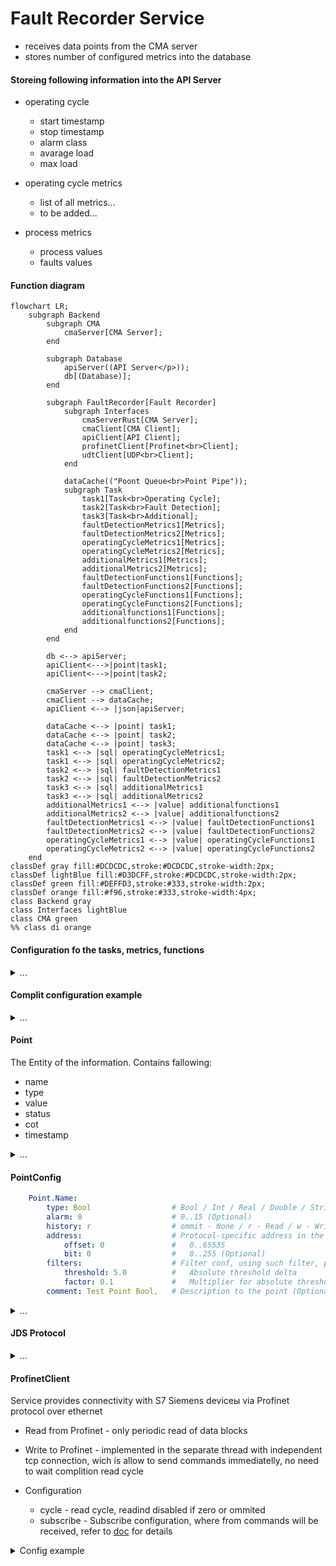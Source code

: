# Fault Recorder Service

- receives data points from the CMA server
- stores number of configured metrics into the database

#### Storeing following information into the API Server

- operating cycle
  - start timestamp
  - stop timestamp
  - alarm class
  - avarage load
  - max load

- operating cycle metrics
  - list of all metrics...
  - to be added...

- process metrics
  - process values
  - faults values

#### Function diagram

```mermaid
flowchart LR;
    subgraph Backend
        subgraph CMA
            cmaServer[CMA Server];
        end

        subgraph Database
            apiServer((API Server</p>));
            db[(Database)];
        end

        subgraph FaultRecorder[Fault Recorder]
            subgraph Interfaces
                cmaServerRust[CMA Server];
                cmaClient[CMA Client];
                apiClient[API Client];
                profinetClient[Profinet<br>Client];
                udtClient[UDP<br>Client];
            end

            dataCache(("Poont Queue<br>Point Pipe"));
            subgraph Task
                task1[Task<br>Operating Cycle];
                task2[Task<br>Fault Detection];
                task3[Task<br>Additional];
                faultDetectionMetrics1[Metrics];
                faultDetectionMetrics2[Metrics];
                operatingCycleMetrics1[Metrics];
                operatingCycleMetrics2[Metrics];
                additionalMetrics1[Metrics];
                additionalMetrics2[Metrics];
                faultDetectionFunctions1[Functions];
                faultDetectionFunctions2[Functions];
                operatingCycleFunctions1[Functions];
                operatingCycleFunctions2[Functions];
                additionalfunctions1[Functions];
                additionalfunctions2[Functions];
            end
        end

        db <--> apiServer;
        apiClient<--->|point|task1;
        apiClient<--->|point|task2;

        cmaServer --> cmaClient;
        cmaClient --> dataCache;
        apiClient <--> |json|apiServer;

        dataCache <--> |point| task1;
        dataCache <--> |point| task2;
        dataCache <--> |point| task3;
        task1 <--> |sql| operatingCycleMetrics1;
        task1 <--> |sql| operatingCycleMetrics2;
        task2 <--> |sql| faultDetectionMetrics1
        task2 <--> |sql| faultDetectionMetrics2
        task3 <--> |sql| additionalMetrics1
        task3 <--> |sql| additionalMetrics2
        additionalMetrics1 <--> |value| additionalfunctions1
        additionalMetrics2 <--> |value| additionalfunctions2
        faultDetectionMetrics1 <--> |value| faultDetectionFunctions1
        faultDetectionMetrics2 <--> |value| faultDetectionFunctions2
        operatingCycleMetrics1 <--> |value| operatingCycleFunctions1
        operatingCycleMetrics2 <--> |value| operatingCycleFunctions2
    end
classDef gray fill:#DCDCDC,stroke:#DCDCDC,stroke-width:2px;
classDef lightBlue fill:#D3DCFF,stroke:#DCDCDC,stroke-width:2px;
classDef green fill:#DEFFD3,stroke:#333,stroke-width:2px;
classDef orange fill:#f96,stroke:#333,stroke-width:4px;
class Backend gray
class Interfaces lightBlue
class CMA green
%% class di orange    
```

#### Configuration fo the tasks, metrics, functions

<details> 
    <summary>...</summary>

```yaml
service CmaClient:
    addres: 127.0.0.1:8881  # Self local addres
    cycle: 1 ms             # operating cycle time of the module
    auth:                   # some auth credentials
    in queue in-queue:
        max-length: 10000
    out queue: MultiQueue.in-queue

service ProfinetClient Ied01:
    cycle: 1 ms                         # operating cycle time of the module, if 0 or ommited, module read cycle will be disable
    in queue in-queue:
        max-length: 10000
    out queue: MultiQueue.in-queue
    # name Ied01:                       # device will be executed in the independent thread, must have unique name
    protocol: 'profinet'
    description: 'S7-IED-01'
    ip: '192.168.100.243'
    rack: 0
    slot: 1
    diagnosis:                          # internal diagnosis, delete/comment to disable
        point Status:                   # Ok(0) / Invalid(10)
            type: 'Int'
            # history: r
        point Connection:               # Ok(0) / Invalid(10)
            type: 'Int'
            # history: r    
    db db899:                       # multiple DB blocks are allowed, must have unique namewithing parent device
        description: 'db899 | Exhibit - drive data'
        number: 899
        offset: 0
        size: 8
        point Drive.Speed: 
            type: 'Real'
            offset: 0
        point Drive.OutputVoltage: 
            type: 'Real'
            offset: 4
    db db999:                       # multiple DB blocks are allowed, must have unique namewithing parent device
        description: 'db899 | Exhibit - drive data'
        number: 899
        offset: 0
        size: 6
        point Drive.positionFromHoist: 
            type: 'Real'
            offset: 0
        point Capacitor.Capacity: 
            type: 'Int'
            offset: 4

service ProfinetClient Ied02:
    cycle: 1 ms                         # operating cycle time of the module, if 0 or ommited, module read cycle will be disable
    in queue in-queue:
        max-length: 10000
    out queue: MultiQueue.in-queue
    name Ied02:                       # device will be executed in the independent thread, must have unique name
    protocol: 'profinet'
    description: 'S7-IED-02'
    ip: '192.168.100.243'
    rack: 0
    slot: 1
    diagnosis:                          # internal diagnosis, delete/comment to disable
        point Status:                   # Ok(0) / Invalid(10)
            type: 'Int'
            # history: r
        point Connection:               # Ok(0) / Invalid(10)
            type: 'Int'
            # history: r    
    db db899:                       # multiple DB blocks are allowed, must have unique namewithing parent device
        description: 'db899 | Exhibit - drive data'
        number: 899
        offset: 0
        size: 34
        point ChargeIn.On: 
            type: 'Bool'
            offset: 30
            bit: 0
        point ChargeOut.On: 
            type: 'Bool'
            offset: 32
            bit: 0


service ApiClient:
    cycle: 1 ms
    reconnect: 1 s  # default 3 s
    address: 127.0.0.1:8080
    in queue api-link:
        max-length: 10000
    out queue: MultiQueue.in-queue

service MultiQueue:
    in queue in-queue:
        max-length: 10000
    out queue:
        - task1.recv-queue
        - CmaClient.in-queue
        - CmaServer.in-queue

service Task CoreTask:
    cycle: 1 ms
    in queue api-link:
        max-length: 10000

    fn ToMultiQueue:            # points will be produced as regular Points to the MultiQueue
        point CraneMovement.BoomDown:           # /AppName/CoreTask/CraneMovement.BoomDown
            type: 'Int'
            offset: 14
            comment: 'Индикация опускания рукояти'
            input:
                const real 0.05


service Task OperatingCycle:
    cycle: 500 ms       # operating cycle time of the task
    in queue api-link:
        max-length: 10000

    fn ToApiQueue:              # Metric 1
        queue: api-queue
        input fn SqlMetric:
            initial: 0.123      # начальное значение
            table: table_name
            sql: "insert into {table} (id, value, timestamp) values ({id}, {input.value}, {input3.value});"
            input let Var3:
                    input fn add:
                        input1 fn add:
                            input1: const real 0.2
                            input2: point real '/path/Point.Name'
                        input2:
                            const real 0.05
            input3 fn add:
                input1:
                    var0
                input2: point real '/path/Point.Name'

    fn ToApiQueue:              # Metric 2
        queue: api-queue
        input fn SqlMetric:
            initial: 0.123      # начальное значение
            table: table_name
            sql: "insert into {table} (id, value, timestamp) values ({id}, {input.value}, {input3.value});"
            input: point real '/path/Point.Name'

    fn ToApiQueue:              # Metric 3
        queue: api-queue
        input fn SqlMetric:
            initial: 0.123      # начальное значение
            table: table_name
            sql: "insert into {table} (id, value, timestamp) values ({id}, {input.value}, {input3.value});"
            input fn or:
                input1: point real '/path/Point.Name1'
                input1: point real '/path/Point.Name2'
                input1: point real '/path/Point.Name3'

service Task FaultDetection:
    cycle: 100 ms       # operating cycle time of the module
    outputQueue: operatingCycleQueue
    fn ToApiQueue:              # Metric 1
        input1: ...
            ...
        input2: ...
            ...
```

</details>

#### Complit configuration example

<details>
    <summary>...</summary>

```yaml
name: ApplicationName
description: Short explanation / purpose etc.

service MultiQueue:
    in queue in-queue:
        max-length: 10000
    out queue:
        - TaskTestReceiver.queue

service Task Task1:
    cycle: 1 ms
    in queue recv-queue:
        max-length: 10000
    let var0: 
        input: const real 2.224

    fn ToMultiQueue:
        in1 point CraneMovement.BoomUp: 
            type: 'Int'
            comment: 'Some indication'
            input fn add:
                input1 fn add:
                    input1: const real 0.2
                    input2: point real '/path/Point.Name'
        in2 point CraneMovement.BoomDown: 
            type: 'real'
            history: r
            comment: 'Some indication'
            input: const real 0.07

        in3 point CraneMovement.WinchUp: 
            type: 'real'
            history: r
            comment: 'Some indication'
            input: var0

service ApiClient:
    cycle: 1 ms
    reconnect: 1 s  # default 3 s
    address: 127.0.0.1:8080
    database: test_api_query
    in queue api-link:
        max-length: 10000
    out queue: MultiQueue.queue
    auth_token: 123!@#
    # debug: true

service TcpServer:
    cycle: 1 ms
    reconnect: 1 s  # default 3 s
    address: {}
    auth: none      # auth: none / auth-secret: pass: ... / auth-ssh: path: ...
    in queue link:
        max-length: 10000
    out queue: MultiQueue.in-queue

service TcpClient:
    cycle: 1 ms
    reconnect: 1 s  # default 3 s
    address: 127.0.0.1:8080
    in queue link:
        max-length: 10000
    out queue: MultiQueue.queue

service ProfinetClient Ied01:
    cycle: 1 ms                         # operating cycle time of the module, if 0 or ommited, module read cycle will be disable
    in queue in-queue:
        max-length: 10000
    out queue: MultiQueue.in-queue
    # name Ied01:                       # device will be executed in the independent thread, must have unique name
    protocol: 'profinet'
    description: 'S7-IED-01'
    ip: '192.168.100.243'
    rack: 0
    slot: 1
    diagnosis:                          # internal diagnosis, delete/comment to disable
        point Status:                   # Ok(0) / Invalid(10)
            type: 'Int'
            # history: r
        point Connection:               # Ok(0) / Invalid(10)
            type: 'Int'
            # history: r    
    db db899:                       # multiple DB blocks are allowed, must have unique namewithing parent device
        # description: 'db899 | Exhibit - drive data'
        number: 899
        offset: 0
        size: 34
        point Drive.Speed: 
            type: 'Real'
            offset: 0
        point Drive.OutputVoltage: 
            type: 'Real'
            offset: 4
        point Drive.DCVoltage: 
            type: 'Real'
            offset: 8
        point Drive.Current: 
            type: 'Real'
            offset: 12
            history: r
        point Drive.Torque: 
            type: 'Real'
            offset: 16
    db db999:                       # multiple DB blocks are allowed, must have unique namewithing parent device
        description: 'db899 | Exhibit - drive data'
        number: 899
        offset: 0
        size: 34
        point Drive.positionFromMru: 
            type: 'Real'
            offset: 20
        point Drive.positionFromHoist: 
            type: 'Real'
            offset: 24
        point Capacitor.Capacity: 
            type: 'Int'
            offset: 28
        point ChargeIn.On: 
            type: 'Bool'
            offset: 30
            bit: 0
        point ChargeOut.On: 
            type: 'Bool'
            offset: 32
            bit: 0

service ProfinetClient Ied02:
    cycle: 1 ms                         # operating cycle time of the module, if 0 or ommited, module read cycle will be disable
    in queue in-queue:
        max-length: 10000
    out queue: MultiQueue.in-queue
    name Ied02:                       # device will be executed in the independent thread, must have unique name
    protocol: 'profinet'
    description: 'S7-IED-02'
    ip: '192.168.100.243'
    rack: 0
    slot: 1
    diagnosis:                          # internal diagnosis, delete/comment to disable
        point Status:                   # Ok(0) / Invalid(10)
            type: 'Int'
            # history: r
        point Connection:               # Ok(0) / Invalid(10)
            type: 'Int'
            # history: r
    db db899:                       # multiple DB blocks are allowed, must have unique namewithing parent device
        description: 'db899 | Exhibit - drive data'
        number: 899
        offset: 0
        size: 34
        point Drive.Speed: 
            type: 'Real'
            offset: 0
        point Drive.OutputVoltage: 
            type: 'Real'
            offset: 4
        point Drive.DCVoltage: 
            type: 'Real'
            offset: 8
        point Drive.Current: 
            type: 'Real'
            offset: 12
        point Drive.Torque: 
            type: 'Real'
            offset: 16
        point Drive.positionFromMru: 
            type: 'Real'
            offset: 20
        point Drive.positionFromHoist: 
            type: 'Real'
            offset: 24
        point Capacitor.Capacity: 
            type: 'Int'
            offset: 28
        point ChargeIn.On: 
            type: 'Bool'
            offset: 30
            bit: 0
        point ChargeOut.On: 
            type: 'Bool'
            offset: 32
            bit: 0
```

</details>

#### Point

The Entity of the information. Contains fallowing:

- name
- type
- value
- status
- cot
- timestamp

<details>
    <summary>...</summary>

##### Point.name

Unique within all the system (similar to the linux system full file path).

- Begins with "/",
- consists of the path divided by the "/",
- Ends with the name (name can be divided by the dot / multiple dots)

Examples:

```js
'/AppName/Service/Point.Name'
'/AppName/Device/Point.Name'
'/AppName/SubAppName/Device/Point.Name'
```

##### Point.type

The type of the containing information stored in the Point.value field. Fallowing types are supported:

- Bool - true / false
- Int - i64 - The 64-bit signed integer type.
- Real - f32 - A 32-bit floating point type (specifically, the "binary32" type defined in IEEE 754-2008).
- Double - f64 - A 64-bit floating point type (specifically, the "binary64" type defined in IEEE 754-2008).
- String - string of the variable length

##### Point.value

Contains the information of the type corresponding with the Point.type field

##### Point.status

The status of the containing information:

- Ok = 0 - Information was successfully updated from the source device;
- Obsolete = 2 - For example system was jast started and information stored from the prevouse session;
- TimeInvalid = 3 - The time of the server / Device is not synchronized with precision time source;
- Invalid = 10 - Information was read from the device but currently connection with that device is lost;

##### Point.cot

Cause and direction of the transmission:

- Inf - Information - common information basically comming from the Device / Server to the Client
- Act - Activation - the command comming from the Client to the Device / Server
- ActCon - Activation | Confirmation - the confirmation of the successfully executed command
- ActErr - Activation | Error - the information about falied command
- Req - Request - the request to the server, besicaly contains some specific json
- ReqCon - Request | Confirmation reply - the confirmation of the successfully performed request
- ReqErr - Request | Error reply - the information about falied request

##### Point.timestamp

Contains a timestamp in the format corresponding with RFC 3339 and ISO 8601 date and time string:

- Includes milliseconds and microseconds,
- Local time zone offset can be included

Such as:
`2024-02-19T12:16:57.648504907Z`

</details>

#### PointConfig

```yaml
    Point.Name:
        type: Bool                  # Bool / Int / Real / Double / String / Json
        alarm: 0                    # 0..15 (Optional)
        history: r                  # ommit - None / r - Read / w - Write / rw - ReadWrite (Optional)
        address:                    # Protocol-specific address in the source device (Optional)
            offset: 0               #   0..65535
            bit: 0                  #   0..255 (Optional)
        filters:                    # Filter conf, using such filter, point can be filtered immediately after input's parser
            threshold: 5.0          #   Absolute threshold delta
            factor: 0.1             #   Multiplier for absolute threshold delta - in this case the delta will be accumulated
        comment: Test Point Bool,   # Description to the point (Optional)
```

<details>
    <summary>...</summary>

##### PointConfig.type

The type of the containing information stored in the Point.value field.
Corresponding with Point.Value.
Fallowing types are supported:

- Bool - true / false
- Int - i64 - The 64-bit signed integer type.
- Real - f32 - A 32-bit floating point type (specifically, the "binary32" type defined in IEEE 754-2008).
- Double - f64 - A 64-bit floating point type (specifically, the "binary64" type defined in IEEE 754-2008).
- String - string of the variable length
- Json - coming soon

##### PointConfig.alarm

The alarm class of the point, determains how it will be shown in the Alarm List of the Client application:

- 0 - alarm disabled (can be omitted)
- 1 - Emergency Alarm (State when equipment can't work anymore)
- 2 - Not in use (Sub class of Emergency Alarm)
- 3 - Not in use (Sub class of Emergency Alarm)
- 4 - Warning (Important events to pay attention)
- 5 - Not in use
- 6 - Not in use
- 7 - Not in use
- 8 - Not in use
- 9 - Not in use
- 10 - Not in use
- 11 - Not in use
- 12 - Not in use
- 13 - Not in use
- 14 - Not in use
- 15 - Not in use

##### PointConfig.history

Point config history option, determines for which direction will be enabled history option:

- None - history parameter was omitted / deactivated
- r / read / Read - history parameter active for points coming from devicec to the clients
- w / write / Write - history parameter active for points (commands) coming from clients to the devices
- rw / readwrite / ReadWrite - history parameter active for points & points (commands) both directions

##### PointConfig.address

General implementation of the PointConfig.address
For specific protocols can have custom implementations

```yaml
    address:                    # Protocol-specific address in the source device (Optional)
        offset: 0               # 0..65535 - Some address / ofset withing the device
        bit: 0                  # 0..255 (Optional) - can be used for boolean bits stored in some address / offset
```

##### PointConfig.filters

Sequence of the prefilters - executed during parsing data points from the protocol line
Allows to avoid unnecessary transmissions of the same value

- threshold - float insensitivity parameter to the absolute changes of the value,  
    1).
    $$delta = \mid value_i - value_{i-1}\mid;$$
    2).
    $$delta > threshold :\quad value updated$$
    $$delta \leq threshold :\quad value ignored$$

- factor - integral factor, if present:  
    1).
    $$delta = delta_{i-1} + \mid (value_i - value_{i-1})\mid factor;$$
    2).
    $$delta > threshold :\quad value updated$$
    $$delta \leq threshold :\quad value ignored$$

</details>

#### JDS Protocol

<details>
    <summary>...</summary>

##### Request "Points"

- Req

```json
{
    "type":"String",    Bool / Int / Real/ Double / String
    "value":"",
    "name":"/App/Jds/Points",
    "status":0,
    "cot":"Req",    Inf / Act / ActCon / ActErr / Req / ReqCon / ReqErr
    "timestamp":"2024-03-11T14:33:19.510314994+00:00"
}
```

- ReqCon

```json
{
    "type":"String",    Bool / Int / Real / Double / String
    "value":"{
        "Point.Name.0":{"address":{"bit":0,"offset":0},"alarm":0,"comment":"Test Point Bool","filters":{"threshold":5.0},"type":"Bool"},
        "Point.Name.1":{"address":{"bit":0,"offset":0},"alarm":0,"comment":"Test Point Bool","filters":{"factor":0.1,"threshold":5.0},"type":"Bool"},
        "PointName1":{"address":{"offset":0},"comment":"Test Point","history":"r","type":"Int"},
        "PointName2":{"address":{"offset":0},"alarm":4,"comment":"Test Point","type":"Int"},
        "PointName3":{"address":{"offset":12},"comment":"Test Point","history":"w","type":"Int"},
        "PointName4":{"address":{"offset":12},"comment":"Test Point","history":"rw","type":"Int"}
    }",
    "name":"/App/Jds/Points",
    "status":0,
    "cot":"RecCon",    Inf / Act / ActCon / ActErr / Req / ReqCon / ReqErr
    "timestamp":"2024-03-11T14:33:19.510314994+00:00"
}
```

- ReqErr

```json
{
    "type":"String",    Bool / Int / Real / Double / String
    "value":"",
    "name":"/App/Jds/Points",
    "status":0,
    "cot":"ReqErr",    Inf / Act / ActCon / ActErr / Req / ReqCon / ReqErr
    "timestamp":"2024-03-11T14:33:19.510314994+00:00"
}
```

##### Request "Subscribe"

- Req

```json
{
    "type":"String",    Bool / Int / Real / Double / String
    "value":"[]",
    "name":"/App/Jds/Subscribe",
    "status":0,
    "cot":"Req",    Inf / Act / ActCon / ActErr / Req / ReqCon / ReqErr
    "timestamp":"2024-03-11T14:33:19.510314994+00:00"
}
```

- ReqCon

```json
{
    "type":"String",    Bool / Int / Real / Double / String
    "value":"",
    "name":"/App/Jds/Subscribe",
    "status":0,
    "cot":"RecCon",    Inf / Act / ActCon / ActErr / Req / ReqCon / ReqErr
    "timestamp":"2024-03-11T14:33:19.510314994+00:00"
}
```

ReqErr

```json
{
    "type":"String",    Bool / Int / Real / Double / String
    "value":"",
    "name":"/App/Jds/Subscribe",
    "status":0,
    "cot":"ReqErr",    Inf / Act / ActCon / ActErr / Req / ReqCon / ReqErr
    "timestamp":"2024-03-11T14:33:19.510314994+00:00"
}
```

</details>

#### ProfinetClient

Service provides connectivity with S7 Siemens deviceы via Profinet protocol over ethernet

- Read from Profinet - only periodic read of data blocks

- Write to Profinet - implemented in the separate thread with independent tcp connection, wich is allow to send commands immediatelly, no need to wait complition read cycle

- Configuration
  - cycle - read cycle, readind disabled if zero or ommited
  - subscribe - Subscribe configuration, where from commands will be received, refer to [doc](src/conf/conf_subscribe.rs) for details

<details>
    <summary>Config example</summary>

```yaml
service ProfinetClient Ied01:
    cycle: 500 ms                         # operating cycle time of the module
    # in queue in-queue:
        # max-length: 10000
    subscribe: MultiQueue
    out queue: MultiQueue.in-queue
    protocol: 'profinet'
    description: 'S7-IED-01'
    ip: '192.168.130.243'
    rack: 0
    slot: 1
    diagnosis:                          # internal diagnosis
        point Status:                   # Ok(0) / Invalid(10)
            type: 'Int'
            # history: r
        point Connection:               # Ok(0) / Invalid(10)
            type: 'Int'
            # history: r
    db db_name:                         # multiple DB blocks are allowed, must have unique namewithing parent device
        # description: 'db899 | Exhibit - drive data'
        number: 899
        offset: 0
        size: 34
        cycle: 10 ms
        point Drive.Speed: 
            type: 'Real'
            address:
                offset: 0
        point Drive.OutputVoltage: 
            type: 'Real'
            address:
                offset: 4
    db db_name_:                        # multiple DB blocks are allowed, must have unique namewithing parent device
        description: 'db899 | Exhibit - drive data'
        number: 899
        offset: 0
        size: 34
        cycle: 10 ms
        point Capacitor.Capacity: 
            type: 'Int'
            address:
                offset: 28
        point Capacitor.ChargeIn.On: 
            type: 'Bool'
            address:
                offset: 30
                bit: 0
        point Capacitor.ChargeOut.On: 
            type: 'Bool'
            address:
                offset: 32
                bit: 0
```

</details>
